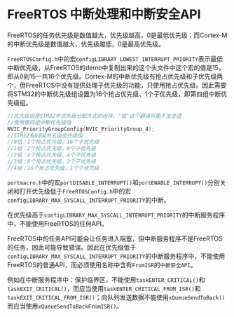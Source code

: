 # FreeRTOS 中断处理和中断安全API  
FreeRTOS的任务优先级是数值越大，优先级越高，0是最低优先级；而Cortex-M的中断优先级是数值越大，优先级越低，0是最高优先级。  

`FreeRTOSConfig.h`中的宏`configLIBRARY_LOWEST_INTERRUPT_PRIORITY`表示最低中断优先级，从FreeRTOS的demo中复制出来的这个头文件中这个宏的值是15，即从0到15一共16个优先级。Cortex-M的中断优先级有抢占优先级和子优先级两个，但FreeRTOS中没有提供处理子优先级的功能，只使用抢占优先级。因此需要将STM32的中断优先级组设置为16个抢占优先级、1个子优先级，即第四组中断优先级组。  

```C
//优先级组是STM32中优先级分配方式的选择，"组"这个翻译可能不太合适
//使用第四组中断优先级组
NVIC_PriorityGroupConfig(NVIC_PriorityGroup_4);
//STM32有0到4共五组优先级组
//0组：1个抢占优先级，16个子优先级
//1组：2个抢占优先级，8个子优先级
//2组：4个抢占优先级，4个子优先级
//3组：8个抢占优先级，2个子优先级
//4组：16个抢占优先级，1个子优先级
```

`portmacro.h`中的宏`portDISABLE_INTERRUPT()`和`portENABLE_INTERRUPT()`分别关闭和打开优先级低于`FreeRTOSConfig.h`中的宏`configLIBRARY_MAX_SYSCALL_INTERRUPT_PRIORITY`的中断。  

在优先级高于`configLIBRARY_MAX_SYSCALL_INTERRUPT_PRIORITY`的中断服务程序中，不能使用FreeRTOS的任何API。  

FreeRTOS中的任务API可能会让任务进入阻塞，但中断服务程序不是FreeRTOS的任务，因此可能导致错误。因此在优先级低于`configLIBRARY_MAX_SYSCALL_INTERRUPT_PRIORITY`的中断服务程序中，不能使用FreeRTOS的普通API，而必须使用名称中含有`FromISR`的`中断安全API`。  

例如在中断服务程序中：保护临界区，不能使用`taskENTER_CRITICAL()`和`taskEXIT_CRITICAL()`，而应当使用`taskENTER_CRITICAL_FROM_ISR()`和`taskEXIT_CRITICAL_FROM_ISR()`；向队列发送数据不能使用`xQueueSendToBack()`而应当使用`xQueueSendToBackFromISR()`。  